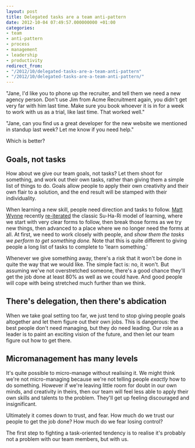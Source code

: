 ```yaml
---
layout: post
title: Delegated tasks are a team anti-pattern
date: 2012-10-04 07:49:57.000000000 +01:00
categories:
- team
- anti-pattern
- process
- management
- leadership
- productivity
redirect_from:
- "/2012/10/delegated-tasks-are-a-team-anti-pattern"
- "/2012/10/delegated-tasks-are-a-team-anti-pattern/"
---
```

"Jane, I'd like you to phone up the recruiter, and tell them we need a new agency person. Don't use Jim from Acme Recruitment again, you didn't get very far with him last time. Make sure you book whoever it is in for a week to work with us as a trial, like last time. That worked well."

"Jane, can you find us a great developer for the new website we mentioned in standup last week? Let me know if you need help."

Which is better?

## Goals, not tasks

How about we give our team goals, not tasks? Let them shoot for something, and work out their own tasks, rather than giving them a simple list of things to do. Goals allow people to apply their own creativity and their own flair to a solution, and the end result will be stamped with their individuality.

When learning a new skill, people need direction and tasks to follow. [Matt Wynne](http://blog.mattwynne.net) recently [re-iterated](http://blog.mattwynne.net/2012/09/25/breaking-out-of-the-shu/) the classic Su-Ha-Ri model of learning, where we start with very clear forms to follow, then break those forms as we try new things, then advanced to a place where we no longer need the forms at all. At first, we need to work closely with people, and *show them the tasks we perform to get something done.* Note that this is quite different to giving people a long list of tasks to complete to 'learn something.'

Whenever we give something away, there's a risk that it won't be done in quite the way that we would like. The simple fact is: no, it won't. But assuming we've not overstretched someone, there's a good chance they'll get the job done at least 80% as well as we could have. And good people will cope with being stretched much further than we think.

## There's delegation, then there's abdication

When we take goal setting too far, we just tend to stop giving people goals altogether and let them figure out their own jobs. This is dangerous: the best people don't need managing, but they do need leading. Our role as a leader is to paint an exciting vision of the future, and then let our team figure out how to get there.

## Micromanagement has many levels

It's quite possible to micro-manage without realising it. We might think we're not micro-managing because we're not telling people *exactly* how to do something. However if we're leaving little room for doubt in our own minds, and creativity in theirs, then our team will feel less able to apply their own skills and talents to the problem. They'll get up feeling discouraged and insignificant.

Ultimately it comes down to trust, and fear. How much do we trust our people to get the job done? How much do we fear losing control?

The first step to fighting a task-oriented tendency is to realise it's probably not a problem with our team members, but with us.
